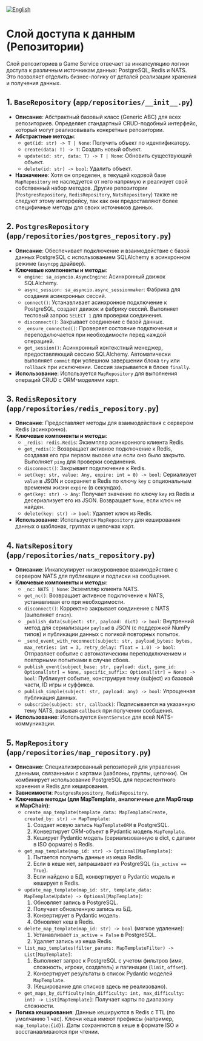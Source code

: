 [![English](https://img.shields.io/badge/lang-English-blue)](../../en/architecture/repositories.md)

# Слой доступа к данным (Репозитории)

Слой репозиториев в Game Service отвечает за инкапсуляцию логики доступа к различным источникам данных: PostgreSQL, Redis и NATS. Это позволяет отделить бизнес-логику от деталей реализации хранения и получения данных.

## 1. `BaseRepository` (`app/repositories/__init__.py`)

-   **Описание**: Абстрактный базовый класс (Generic ABC) для всех репозиториев. Определяет стандартный CRUD-подобный интерфейс, который могут реализовывать конкретные репозитории.
-   **Абстрактные методы**:
    -   `get(id: str) -> T | None`: Получить объект по идентификатору.
    -   `create(data: T) -> T`: Создать новый объект.
    -   `update(id: str, data: T) -> T | None`: Обновить существующий объект.
    -   `delete(id: str) -> bool`: Удалить объект.
-   **Назначение**: Хотя он определен, в текущей кодовой базе `MapRepository` не наследуется от него напрямую и реализует свой собственный набор методов. Другие репозитории (`PostgresRepository`, `RedisRepository`, `NatsRepository`) также не следуют этому интерфейсу, так как они предоставляют более специфичные методы для своих источников данных.

## 2. `PostgresRepository` (`app/repositories/postgres_repository.py`)

-   **Описание**: Обеспечивает подключение и взаимодействие с базой данных PostgreSQL с использованием SQLAlchemy в асинхронном режиме (`asyncpg` драйвер).
-   **Ключевые компоненты и методы**:
    -   `engine: sa_asyncio.AsyncEngine`: Асинхронный движок SQLAlchemy.
    -   `async_session: sa_asyncio.async_sessionmaker`: Фабрика для создания асинхронных сессий.
    -   `connect()`: Устанавливает асинхронное подключение к PostgreSQL, создает движок и фабрику сессий. Выполняет тестовый запрос `SELECT 1` для проверки соединения.
    -   `disconnect()`: Закрывает соединение с базой данных.
    -   `_ensure_connected()`: Проверяет состояние подключения и переподключается при необходимости перед каждой операцией.
    -   `get_session()`: Асинхронный контекстный менеджер, предоставляющий сессию SQLAlchemy. Автоматически выполняет `commit` при успешном завершении блока `try` или `rollback` при исключении. Сессия закрывается в блоке `finally`.
-   **Использование**: Используется `MapRepository` для выполнения операций CRUD с ORM-моделями карт.

## 3. `RedisRepository` (`app/repositories/redis_repository.py`)

-   **Описание**: Предоставляет методы для взаимодействия с сервером Redis (асинхронно).
-   **Ключевые компоненты и методы**:
    -   `_redis: redis.Redis`: Экземпляр асинхронного клиента Redis.
    -   `get_redis()`: Возвращает активное подключение к Redis, создавая его при первом вызове или если оно было закрыто. Выполняет `ping` для проверки соединения.
    -   `disconnect()`: Закрывает подключение к Redis.
    -   `set(key: str, value: Any, expire: int = 0) -> bool`: Сериализует `value` в JSON и сохраняет в Redis по ключу `key` с опциональным временем жизни `expire` (в секундах).
    -   `get(key: str) -> Any`: Получает значение по ключу `key` из Redis и десериализует его из JSON. Возвращает `None`, если ключ не найден.
    -   `delete(key: str) -> bool`: Удаляет ключ из Redis.
-   **Использование**: Используется `MapRepository` для кеширования данных о шаблонах, группах и цепочках карт.

## 4. `NatsRepository` (`app/repositories/nats_repository.py`)

-   **Описание**: Инкапсулирует низкоуровневое взаимодействие с сервером NATS для публикации и подписки на сообщения.
-   **Ключевые компоненты и методы**:
    -   `_nc: NATS | None`: Экземпляр клиента NATS.
    -   `get_nc()`: Возвращает активное подключение к NATS, устанавливая его при необходимости.
    -   `disconnect()`: Корректно закрывает соединение с NATS (выполняет `drain`).
    -   `_publish_data(subject: str, payload: dict) -> bool`: Внутренний метод для сериализации `payload` в JSON (с поддержкой NumPy типов) и публикации данных с логикой повторных попыток.
    -   `_send_event_with_reconnect(subject: str, payload_bytes: bytes, max_retries: int = 3, retry_delay: float = 1.0) -> bool`: Отправляет событие с автоматическим переподключением и повторными попытками в случае сбоев.
    -   `publish_event(subject_base: str, payload: dict, game_id: Optional[str] = None, specific_suffix: Optional[str] = None) -> bool`: Публикует событие, конструируя тему (subject) из базовой части, ID игры и суффикса.
    -   `publish_simple(subject: str, payload: any) -> bool`: Упрощенная публикация данных.
    -   `subscribe(subject: str, callback)`: Подписывается на указанную тему NATS, вызывая `callback` при получении сообщения.
-   **Использование**: Используется `EventService` для всей NATS-коммуникации.

## 5. `MapRepository` (`app/repositories/map_repository.py`)

-   **Описание**: Специализированный репозиторий для управления данными, связанными с картами (шаблоны, группы, цепочки). Он комбинирует использование PostgreSQL для персистентного хранения и Redis для кеширования.
-   **Зависимости**: `PostgresRepository`, `RedisRepository`.
-   **Ключевые методы (для MapTemplate, аналогичные для MapGroup и MapChain)**:
    -   `create_map_template(template_data: MapTemplateCreate, created_by: str) -> MapTemplate`:
        1.  Создает новую запись `MapTemplateORM` в PostgreSQL.
        2.  Конвертирует ORM-объект в Pydantic модель `MapTemplate`.
        3.  Кеширует Pydantic модель (сериализованную в dict, с датами в ISO формате) в Redis.
    -   `get_map_template(map_id: str) -> Optional[MapTemplate]`:
        1.  Пытается получить данные из кеша Redis.
        2.  Если в кеше нет, запрашивает из PostgreSQL (`is_active == True`).
        3.  Если найдено в БД, конвертирует в Pydantic модель и кеширует в Redis.
    -   `update_map_template(map_id: str, template_data: MapTemplateUpdate) -> Optional[MapTemplate]`:
        1.  Обновляет запись в PostgreSQL.
        2.  Получает обновленную запись из БД.
        3.  Конвертирует в Pydantic модель.
        4.  Обновляет кеш в Redis.
    -   `delete_map_template(map_id: str) -> bool` (мягкое удаление):
        1.  Устанавливает `is_active = False` в PostgreSQL.
        2.  Удаляет запись из кеша Redis.
    -   `list_map_templates(filter_params: MapTemplateFilter) -> List[MapTemplate]`:
        1.  Выполняет запрос к PostgreSQL с учетом фильтров (имя, сложность, игроки, создатель) и пагинации (`limit`, `offset`).
        2.  Конвертирует результаты в список Pydantic моделей `MapTemplate`.
        3.  (Кеширование для списков здесь не реализовано).
    -   `get_maps_by_difficulty(min_difficulty: int, max_difficulty: int) -> List[MapTemplate]`: Получает карты по диапазону сложности.
-   **Логика кеширования**: Данные кешируются в Redis с TTL (по умолчанию 1 час). Ключи кеша имеют префиксы (например, `map_template:{id}`). Даты сохраняются в кеше в формате ISO и восстанавливаются при чтении.